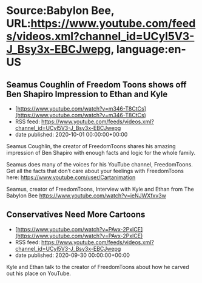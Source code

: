 # Source:Babylon Bee, URL:https://www.youtube.com/feeds/videos.xml?channel_id=UCyl5V3-J_Bsy3x-EBCJwepg, language:en-US

## Seamus Coughlin of Freedom Toons shows off Ben Shapiro Impression to Ethan and Kyle
 - [https://www.youtube.com/watch?v=m346-T8CtCs](https://www.youtube.com/watch?v=m346-T8CtCs)
 - RSS feed: https://www.youtube.com/feeds/videos.xml?channel_id=UCyl5V3-J_Bsy3x-EBCJwepg
 - date published: 2020-10-01 00:00:00+00:00

Seamus Coughlin, the creator of FreedomToons shares his amazing impression of Ben Shapiro with enough facts and logic for the whole family. 

Seamus does many of the voices for his YouTube channel, FreedomToons. 
Get all the facts that don’t care about your feelings with FreedomToons here: https://www.youtube.com/user/Cartanimation

Seamus, creator of FreedomToons, Interview with Kyle and Ethan from The Babylon Bee
https://www.youtube.com/watch?v=ieNJWXfxv3w

## Conservatives Need More Cartoons
 - [https://www.youtube.com/watch?v=PAvx-2PxICE](https://www.youtube.com/watch?v=PAvx-2PxICE)
 - RSS feed: https://www.youtube.com/feeds/videos.xml?channel_id=UCyl5V3-J_Bsy3x-EBCJwepg
 - date published: 2020-09-30 00:00:00+00:00

Kyle and Ethan talk to the creator of FreedomToons about how he carved out his place on YouTube.

